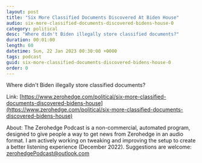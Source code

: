 ```yaml
---
layout: post
title: "Six More Classified Documents Discovered At Biden House"
audio: six-more-classified-documents-discovered-bidens-house-0
category: political
desc: "Where didn't Biden illegally store classified documents?"
duration: 00:01:00
length: 60
datetime: Sun, 22 Jan 2023 00:30:00 +0000
tags: podcast
guid: six-more-classified-documents-discovered-bidens-house-0
order: 0
---
```

Where didn't Biden illegally store classified documents?

Link: [https://www.zerohedge.com/political/six-more-classified-documents-discovered-bidens-house](https://www.zerohedge.com/political/six-more-classified-documents-discovered-bidens-house)

About: The Zerohedge Podcast is a non-commercial, automated program, designed to give people a way to get news from Zerohedge in an audio format.  I am actively working on tweaking and improving the setup to create a better listening experience (December 2022).  Suggestions are welcome: [zerohedgePodcast@outlook.com](mailto:zerohedgePodcast@outlook.com)